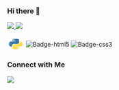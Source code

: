 ### Hi there 👋

<a href="https://github.com/victorcasarin">
  <img height="150em" src="https://github-readme-stats.vercel.app/api?username=victorcasarin&theme=radical&show_icons=true" />
  <img height="150em" src="https://github-readme-stats.vercel.app/api/top-langs/?username=victorcasarin&theme=radical&layout=compact" />
</a>
<div style="display: inline_block"><br>
  <img align="center" alt="Badge-Python" height="30" width="40" src="https://raw.githubusercontent.com/devicons/devicon/master/icons/python/python-original.svg">
  <img align="center" alt="Badge-html5"  height="30" width="40" src="https://cdn.jsdelivr.net/gh/devicons/devicon@latest/icons/html5/html5-original.svg" />
  <img align="center" alt="Badge-css3" height="30" width="40" src="https://cdn.jsdelivr.net/gh/devicons/devicon@latest/icons/css3/css3-original.svg" />
          
          
</div>

<h3>Connect with Me </h3>

<div> 
  <a href="https://www.linkedin.com/in/victor1988/" target="_blank" rel="external"><img src="https://img.shields.io/badge/-LinkedIn-%230077B5?style=for-the-badge&logo=linkedin&logoColor=white" target="_blank" rel="external"></a> 
  
</div>
